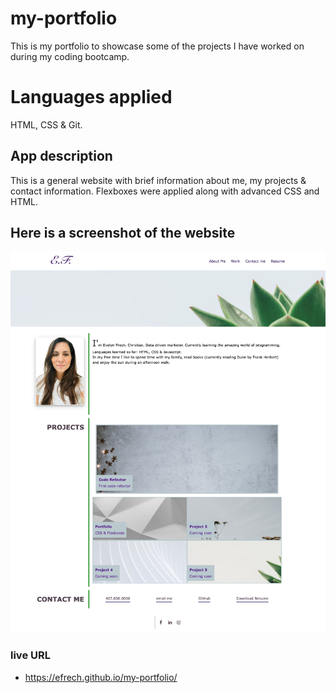 # my-portfolio
This is my portfolio to showcase some of the projects I have worked on during my coding bootcamp. 

# Languages applied
HTML, CSS &amp; Git.


## App description
This is a general website with brief information about me, my projects &amp; contact information. Flexboxes were applied along with advanced CSS and HTML. 

## Here is a screenshot of the website

![alt text](./asset/images/EvelynFrech_Index.png)

### live URL
* https://efrech.github.io/my-portfolio/
